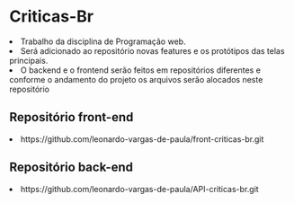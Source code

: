 # Criticas-Br
<li>Trabalho da disciplina de Programação web.</li>
<li>Será adicionado ao repositório novas features e os protótipos das telas principais.</li>
<li>O backend e o frontend serão feitos em repositórios diferentes e conforme o andamento do projeto os arquivos serão alocados neste repositório</li>
<h2>Repositório front-end</h2>
<li>https://github.com/leonardo-vargas-de-paula/front-criticas-br.git</li>
<h2>Repositório back-end</h2>
<li>https://github.com/leonardo-vargas-de-paula/API-criticas-br.git</li>

